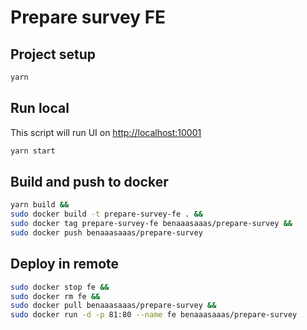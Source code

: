 # Prepare survey FE

## Project setup

```bash
yarn
```

## Run local

This script will run UI on [http://localhost:10001](http://localhost:10001)
```bash
yarn start
```

## Build and push to docker
```bash
yarn build &&
sudo docker build -t prepare-survey-fe . &&
sudo docker tag prepare-survey-fe benaaasaaas/prepare-survey &&
sudo docker push benaaasaaas/prepare-survey
```

## Deploy in remote
```bash
sudo docker stop fe &&
sudo docker rm fe &&
sudo docker pull benaaasaaas/prepare-survey &&
sudo docker run -d -p 81:80 --name fe benaaasaaas/prepare-survey
```
